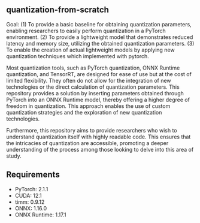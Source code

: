 ## quantization-from-scratch

Goal: (1) To provide a basic baseline for obtaining quantization parameters, enabling researchers to easily perform quantization in a PyTorch environment.
      (2) To provide a lightweight model that demonstrates reduced latency and memory size, utilizing the obtained quantization parameters.
      (3) To enable the creation of actual lightweight models by applying new quantization techniques which implemented with pytorch.

Most quantization tools, such as PyTorch quantization, ONNX Runtime quantization, and TensorRT, are designed for ease of use but at the cost of limited flexibility. They often do not allow for the integration of new technologies or the direct calculation of quantization parameters. This repository provides a solution by inserting parameters obtained through PyTorch into an ONNX Runtime model, thereby offering a higher degree of freedom in quantization. This approach enables the use of custom quantization strategies and the exploration of new quantization technologies.

Furthermore, this repository aims to provide researchers who wish to understand quantization itself with highly readable code. This ensures that the intricacies of quantization are accessible, promoting a deeper understanding of the process among those looking to delve into this area of study.

## Requirements

- PyTorch: 2.1.1
- CUDA: 12.1
- timm: 0.9.12
- ONNX: 1.16.0
- ONNX Runtime: 1.17.1





